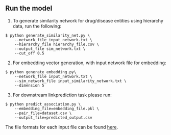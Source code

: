 ## Run the model
1. To generate similarity network for drug/disease entities using hierarchy data, run the following:
```
$ python generate_similarity_net.py \
    --network_file input_network.txt \
    --hierarchy_file hierarchy_file.csv \
    --output_file sim_network.txt \
    --cut_off 0.5
```

2. For embedding vector generation, with input network file for embedding:
```
$ python generate_embedding.py\
    --network_file input_network.txt \
    --sim_network_file input_similarity_network.txt \
    --dimension 5
```

3. For downstream linkprediction task please run: 
```
$ python predict_association.py \
    --embedding_file=embedding_file.pkl \
    --pair_file=dataset.csv \
    --output_file=predicted_output.csv
```

The file formats for each input file can be found [here](/demo/README.md).

